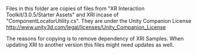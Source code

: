 Files in this folder are copies of files from "XR Interaction Toolkit/3.0.5/Starter Assets" and XRI incase of "ComponentLocatorUtility.cs".
They are under the Unity Companion License http://www.unity3d.com/legal/licenses/Unity_Companion_License

The reasons for copying is to remove dependency of XRI Samples.
When updating XRI to another version this files might need updates as well.
